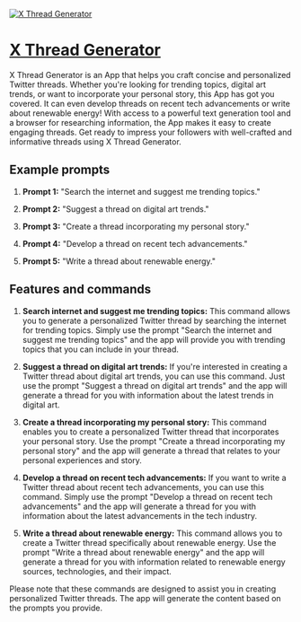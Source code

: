 [![X Thread Generator](https://files.oaiusercontent.com/file-MG8MxRw0o65ch1lDS5JNcVvj?se=2123-10-17T16%3A27%3A54Z&sp=r&sv=2021-08-06&sr=b&rscc=max-age%3D31536000%2C%20immutable&rscd=attachment%3B%20filename%3D421e77fd-ceb7-424d-bde4-9c1924809cfa.png&sig=kWrN27XH2dk5wU3c93v3JBzkqzMoTK0gc1anm5AqW68%3D)](https://chat.openai.com/g/g-KJk8jUYSZ-x-thread-generator)

# [X Thread Generator](https://chat.openai.com/g/g-KJk8jUYSZ-x-thread-generator)

X Thread Generator is an App that helps you craft concise and personalized Twitter threads. Whether you're looking for trending topics, digital art trends, or want to incorporate your personal story, this App has got you covered. It can even develop threads on recent tech advancements or write about renewable energy! With access to a powerful text generation tool and a browser for researching information, the App makes it easy to create engaging threads. Get ready to impress your followers with well-crafted and informative threads using X Thread Generator.

## Example prompts

1. **Prompt 1:** "Search the internet and suggest me trending topics."

2. **Prompt 2:** "Suggest a thread on digital art trends."

3. **Prompt 3:** "Create a thread incorporating my personal story."

4. **Prompt 4:** "Develop a thread on recent tech advancements."

5. **Prompt 5:** "Write a thread about renewable energy."


## Features and commands

1. **Search internet and suggest me trending topics:** This command allows you to generate a personalized Twitter thread by searching the internet for trending topics. Simply use the prompt "Search the internet and suggest me trending topics" and the app will provide you with trending topics that you can include in your thread.

2. **Suggest a thread on digital art trends:** If you're interested in creating a Twitter thread about digital art trends, you can use this command. Just use the prompt "Suggest a thread on digital art trends" and the app will generate a thread for you with information about the latest trends in digital art.

3. **Create a thread incorporating my personal story:** This command enables you to create a personalized Twitter thread that incorporates your personal story. Use the prompt "Create a thread incorporating my personal story" and the app will generate a thread that relates to your personal experiences and story.

4. **Develop a thread on recent tech advancements:** If you want to write a Twitter thread about recent tech advancements, you can use this command. Simply use the prompt "Develop a thread on recent tech advancements" and the app will generate a thread for you with information about the latest advancements in the tech industry.

5. **Write a thread about renewable energy:** This command allows you to create a Twitter thread specifically about renewable energy. Use the prompt "Write a thread about renewable energy" and the app will generate a thread for you with information related to renewable energy sources, technologies, and their impact.

Please note that these commands are designed to assist you in creating personalized Twitter threads. The app will generate the content based on the prompts you provide.